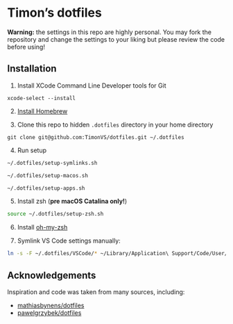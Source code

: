 # Timon’s dotfiles

**Warning:** the settings in this repo are highly personal. You may fork the repository and change the settings to your liking but please review the code before using!

## Installation

1. Install XCode Command Line Developer tools for Git

```
xcode-select --install
```

2. [Install Homebrew](https://brew.sh/)

3. Clone this repo to hidden `.dotfiles` directory in your home directory

```
git clone git@github.com:TimonVS/dotfiles.git ~/.dotfiles
```

4. Run setup

```sh
~/.dotfiles/setup-symlinks.sh
```

```sh
~/.dotfiles/setup-macos.sh
```

```sh
~/.dotfiles/setup-apps.sh
```

5. Install zsh (**pre macOS Catalina only!**)

```sh
source ~/.dotfiles/setup-zsh.sh
```

6. Install [oh-my-zsh](https://ohmyz.sh)

7. Symlink VS Code settings manually:

```sh
ln -s -F ~/.dotfiles/VSCode/* ~/Library/Application\ Support/Code/User/
```
## Acknowledgements

Inspiration and code was taken from many sources, including:

- [mathiasbynens/dotfiles](https://github.com/mathiasbynens/dotfiles)
- [pawelgrzybek/dotfiles](https://github.com/pawelgrzybek/dotfiles)
